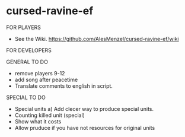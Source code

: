 # cursed-ravine-ef
FOR PLAYERS
* See the Wiki.
https://github.com/AlesMenzel/cursed-ravine-ef/wiki

FOR DEVELOPERS

GENERAL TO DO
* remove players 9-12
* add song after peacetime
* Translate comments to english in script.

SPECIAL TO DO
* Special units
a) Add clecer way to produce special units.
* Counting killed unit (special)
* Show what it costs
* Allow pruduce if you have not resources for original units
